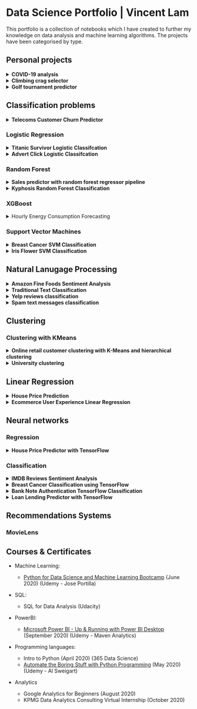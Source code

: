 # Data Science Portfolio | Vincent Lam
This portfolio is a collection of notebooks which I have created to further my knowledge on data analysis and machine learning algorithms. The projects have been categorised by type.

## Personal projects

<details>
 <summary><b>COVID-19 analysis</b></summary>
 
This notebook uses the daily global COVID-19 [data set](https://www.ecdc.europa.eu/en/publications-data/download-todays-data-geographic-distribution-covid-19-cases-worldwide) from the European Centre for Disease Prevention and Control (EUCDC), which contains information such as new cases and deaths per country per day.

I want to further explore the Covid-19 situation in the UK as the UK government has announced stricter lockdown measures across the country due to increases in cases.

#### Interactive visualisations using plotly
![Animated choropleth of global spread](images/covid-animated-choropleth-global-spread.gif)

#### Visualisation of the infamous 'R' value.
![R-value of Covid-19 Cases in Europe](images/covid-R-values.png)

#### Number of active cases
![Active Covid-19 Cases in Europe](images/covid-europe-cases.png)

#### Proportion of global deaths
![Global Covid-19 deaths by proportion](images/covid-global-death-proportion.png)

The links for these notebooks can be found [here](https://github.com/vincentlam13/code/blob/master/data-visualisation/matplotlib/EUCDC-covid-19-analysis/COVID-19%20analysis%20of%20EUCDC%20data.ipynb) and [here.](https://github.com/vincentlam13/code/blob/master/data-visualisation/plotly/COVID-19_analysis/global_COVID-19_analysis.ipynb)

</details>


<details>
 <summary><b>Climbing crag selector</b></summary>
 
Overview of the project: 
- Created a tool to help decide which climbing crags to focus on for future climbing trips, with the goal to improve the climbing grades of my friends and I.
- Scraped over 4000 routes/problems for the climbing destination in question.
- I will update this repositry as I analyse more climbing destinations and update whether my efforts were successful.

 [Link](https://github.com/vincentlam13/climbing-crag-selection) to project. 

### EDA
Below are a few insights gleamed from the routes analysis.

Breakdown of climbing disciplines in Dorset

![Climbing disciplines in Dorset](/images/climbing-disciplines.png)

Breakdown of sport grade distribution

![Sport grade distribution](/images/climbing-sport-grade-distribution.png)

7a routes sorted by number of logs

![7a routes sorted by popularity](/images/climbing-logged-7a.PNG)

I filtered out crags that had at least two 7a routes that had been logged 100 times on ukc.

![Chosen crags](/images/climbing-crags.PNG)


Based on this data analysis we will be going to Blacknor South, Winspit, and Cheyne Weares Area. The list of potential routes are shown in table below.

|  Crag | Route  | Star | Height (m)  | Notes  |
|---|---|---|---|---|
| Blacknor South  | Sacred Angel  | ** | 15  | Easy up to ledge, then fingery crux with pockets |
| Blacknor South  | To Wish the Impossible   | *** | 20  | Sustained with delicate & fingery climbing, lots of rests, big moves off jugs  |
| Winspit  | Peppercorn Rate  | **  | 20  | Tough and pumpy with a blind crack  | 
| Winspit  | Exuberence  |  * | 20  | One hard bit at top, not so many onsightsbut alot of redpoints  | 
| Winspit  | Ancient order of Freemarblers  | **  | 20  | Steep stamina climbing, decent proportion of onsights  | 
| Winspit  | Gallows' Gore  |  ** | 20  | Powerful start about a V3/V4, but high rate of onsight and redpoints  | 
| Winspit  | Agonies of a Dying Mind  |  * | 20  | Powerful start about a V3/V4, but high rate of onsight and redpoints  | 
| Cheyne Weares Area  | The Accelerator  | *  | 7  |  Sounds super soft and pump shouldn't be a factor! | 

### Future Improvements
- Automate the analysis process for future climbing trips, likely destinations include the Peak Districtm Southern Sandstone, Costa Blanca, and Chamonix.
- Screenshot and scrape the bar chart information on style of ascents and voting of the route diffulty, and sort the routes by highest percent that have been onsighted or by 'softness'. Example shown below.

 
 Please see below findings:
</details>

<details>
 <summary><b>Golf tournament predictor</b></summary>
 
Project overview: 
 - Created a tool to predict likely winners of PGA tournaments.
- Scraped PGA stats website for useful determinative data.
- Created new metrics to predict winners based on domain knowledge.
- Created a script to send the DataFrame csv file to google sheets, using gspread (a Python API for Google Sheets).
- Created a function to test model against historic data.

 [Link](https://github.com/vincentlam13/golf-tournament-predictor) to project. 
 
 ## Testing Prediction Against Historic Tournaments

| Year  | Tournament  | Golfer  | Predictive Ranking  | Real Position  |
|---|---|---|---|---|
|  2019 | The Open Championship  | Brooks Koepka  |  11 |  4 |
| 2018  | The Open Championship  | Justin Rose  | 4  | 2  |
| 2017  | The Open Championship |  Jordan Spieth | 4  |  1 |
| 2017  | US Open  |  Rickie Fowler | 2  |  5 |
|  2016 | The Open Championship  | Sergio Garcia  | 6  | 5  |
|  2014 | PGA Championship  | Rory Mcllroy  | 1  |  1 |

</details>




## Classification problems
<details>
 <summary><b>Telecoms Customer Churn Predictor</b></summary>
 

Churn is a large issue in the telecomms industry. The aim of this notebook is to predict customer behaviour and maximimse customer retention and prevent churning. 
The following models were trained and evaluated:
- Logistic regression
- Random forest
- Support vector machines
- ADA Boost
- XG Boost

[Link](https://github.com/vincentlam13/code/blob/master/machine-learning/classification/Telecoms%20Churn%20Prediction.ipynb) to this notebook. This IBM Sample data set has been provided at the following [link.](https://www.kaggle.com/blastchar/telco-customer-churn) This notebook follows the example by [Atindrabandi.](https://www.kaggle.com/bandiatindra/telecom-churn-prediction)


### EDA

#### Churn by Telecom Service Type

![Churn by Telecom Service Type](images/telecoms-service.churn.png)

#### Churn by Contract Type

![Churn by Contract Type](images/telecoms-contract.churn.png)

### Evaluation

#### Random Forest Feature Weightings

![Random Forest Feature Weightings](images/telecoms-random-forest-weights.png)


### Conclusion
AdaBoost classifier provided the highest classifier accuracy. However, accuracy is not necessarily the best metric for comparing models, as accuracy as a metric defines a false positive error and false negative error as equals which is rarely the case in business scenarios.

For example it would be better for a telecoms company if a false positive occurred than a false negative. In this scenario, a false positive is when a customer is wrongly predicted to churn and then receive communications to prevent them from churning. Whereas a false negative would mean a customer that should have been contacted to prevent churning was not and did end up churning, whcih will end up costing the business.

Using this metric of minimising false negatives, we see that SVM is the best performing algorithm.

</details>

### Logistic Regression
<details>
 <summary><b>Titanic Survivor Logistic Classifcation</b></summary>
 
 The aim of the notebook is to use logistic regression to classify whether or not a passenger on the Titanic survived based on passenger information. 
 
 The [link](https://github.com/vincentlam13/code/blob/master/machine-learning/regression/logistic-regression/titanic-logistic.ipynb) to this notebook. This notebook was created in conjunction with the Data Science Bootcamp course. 
</details>


<details>
 <summary><b>Advert Click Logistic Classifcation</b></summary>
 
The aim of the notebook is to classify whether or not a particular internet user clicked on an Advertisement. A logistic regression model will predict whether or not they will click on an ad based off the features of that user. 

The link to this notebook can be found [here.](https://github.com/vincentlam13/code/blob/master/machine-learning/regression/logistic-regression/advertising-data.ipynb) This notebook was created in conjunction with the Data Science Bootcamp course. 
</details>


### Random Forest

<details>
 <summary><b>Sales predictor with random forest regressor pipeline</b></summary>
 
The aim of this notebook is to predict Big Mart sales, through the use of information about the stores, products, and historical sales data. A machine learning pipeline was used to automate the iterative processing steps. 

The link to this notebook can be found [here.](https://github.com/vincentlam13/code/blob/master/machine-learning/classification/random-forest/sales-predictor%20with%20pipeline.ipynb) This notebook uses the [BigMart Sales data](https://datahack.analyticsvidhya.com/contest/practice-problem-big-mart-sales-iii/) and follows the example by [Lakshay Arora.](https://www.analyticsvidhya.com/blog/2020/01/build-your-first-machine-learning-pipeline-using-scikit-learn/)

</details>

<details>
 <summary><b>Kyphosis Random Forest Classification</b></summary>

The aim of the notebook is to classify whether or not a child has Kyphosis, a spinal condition, based on their age in months and number of vertebrae involved in the operation. This notebook compares the results between a decision tree and random forest classifier. 

The link to this notebook can be found [here.](https://github.com/vincentlam13/code/blob/master/machine-learning/classification/random-forest/kyphosis-with-decision-trees-and-random-forest.ipynb) This notebook was created in conjunction with the Data Science Bootcamp course. 

</details>

### XGBoost
<details>
<summary>Hourly Energy Consumption Forecasting</summary>
 
The aim of this notebook is to predict hourly power consumption based on data from PJM using time series forecasting with XGBoost. 

Link for this notebook can be found [here.](https://github.com/vincentlam13/code/blob/master/machine-learning/classification/xgboost/hourly-energy-consumption-forecasting/hourly%20energy%20consumption%20forecasting%20with%20XGBoost.ipynb)  
This notebook uses data from the following [link](https://www.kaggle.com/robikscube/hourly-energy-consumption) and follows the example of [Rob Muller.](https://www.kaggle.com/robikscube/tutorial-time-series-forecasting-with-xgboost)

</details>

### Support Vector Machines

<details>
 <summary><b>Breast Cancer SVM Classification</b></summary>
 
This notebook uses a Support Vector Machine classifier to predict whether a patient's breast cancer is benign or malignant based on the size of the breast tumour features. A gridsearch was incorporated to find the best parameters. 

The link to this notebook can be [here.](https://github.com/vincentlam13/code/blob/master/machine-learning/classification/support-vector-machines/breast-cancer-SVM.ipynb) This notebook was created in conjunction with the Data Science Bootcamp course.

</details>

<details>
 <summary><b>Iris Flower SVM Classification</b></summary>
 
The data set consists of 50 samples from each of three species of Iris (Iris setosa, Iris virginica and Iris versicolor), so 150 total samples. Four features were measured from each sample: the length and the width of the sepals and petals, in centimeters. This notebook uses these four features to predict what type of iris flower it is, using a support vector machine classifier. 

The link to this notebook can be found [here.](https://github.com/vincentlam13/code/blob/master/machine-learning/classification/support-vector-machines/iris-flower-SVM.ipynb) This notebook was created in conjunction with the Data Science Bootcamp course. 

</details>



## Natural Lanugage Processing

<details>
 <summary><b>Amazon Fine Foods Sentiment Analysis</b></summary>
 
The purpose of this notebook is to make a prediction model that predicts whether a recommendation is positive or negative. This will be achieved by building a Term-document incidence matrix using term frequency and inverse document frequency. 
 
 The performance of three machine learning algorithms were compared and visualised with a ROC curve:
 - Multinomial Naive Bayes Classifier
- Bernouli Naive Bayes Classifier
- Logistic Regression

[Link](https://github.com/vincentlam13/code/blob/master/natural-language-processing/sentiment-analysis/amazon-reviews-sentiment-analysis/amazon-reviews-sentiment-analysis.ipynb) to project. The data has been provided on [kaggle.](https://www.kaggle.com/snap/amazon-fine-food-reviews) This notebook follows the example by [Eugen Anghel.](https://www.kaggle.com/eugen1701/predicting-sentiment-and-helpfulness)

 ![ROC Curve Classifier Comparison](images/amazon-sentiment-classifier-comparison.png)
 
 The ROC curve shows that the Logistic Regression Classifier provided the best results. Although the AUC value can be improved further.
 
 #### Visualisation of sentiment analysis of food reviews
 
 ![Wordcloud of positive reviews](images/amazon-sentiment-wordcloud-useful.png)
 ![Wordcloud of negative reviews](images/amazon-sentiment-wordcloud-useless.png)
</details>

<details>
 <summary><b>Traditional Text Classification</b></summary>

This notebook explores traditional approaches to text classification, using Naive Bayes, Support Vector Machines, and Logistic Regression classifiers. These approaches were used before deep learning was applied to Natural Language Processing. These methods are still quick and effective for training a text classifier. The data set used in this notebook is the 20 Newsgroups data set, which is a classic collection of text documents that is often used as a benchmark for text classification models. The set contains texts about differing topics. 

The link to this notebook can be found [here.](https://github.com/vincentlam13/code/blob/master/natural-language-processing/text%20classification%20with%20scikit-learn%20and%20grid%20search.ipynb) This notebook follows the example of [Yves Peirsman.](https://github.com/nlptown/nlp-notebooks/blob/master/Traditional%20text%20classification%20with%20Scikit-learn.ipynb)

 #### Confusion matrix for SVM text classifier

 ![Confusion matrix for SVM text classifier](images/text-classification-svm-confusion-matrix.png)
 
 ### eli5 visualisation of best feature weightings for each class
 
 ![Feature weightings](images/text-classification-svm-eli5.png)

</details>


<details>
 <summary><b>Yelp reviews classification</b></summary>
 
The aim of the notebook is to classify Yelp Reviews into 1 star or 5 star categories based off the text content in the reviews. 

The link to this notebook can be found [here.](https://github.com/vincentlam13/code/blob/master/natural-language-processing/yelp-reviews-NLP.ipynb)
This notebook was created in conjunction with the Data Science Bootcamp course. 

</details>

<details>
 <summary><b>Spam text messages classification</b></summary>
 
The aim of the notebook is to classify SMS messages into whether they are spam or legitimate messages.  

The link to this notebook can be found [here.](https://github.com/vincentlam13/code/blob/master/natural-language-processing/spam-sms-NLP.ipynb)
This notebook was created in conjunction with the Data Science Bootcamp course. 

</details>

## Clustering
### Clustering with KMeans

<details>
 <summary><b>Online retail customer clustering with K-Means and hierarchical clustering</b></summary>
 

The aim of this notebook is to use a cluster the online retail customers for targeted marketing oppurtunities.
The data consists of transactions for a UK online retail store that specialises in gifts.

The link to this notebook can be found [here.](https://github.com/vincentlam13/code/blob/master/machine-learning/clustering/K-Means/Online%20retail%20clustering.ipynb) This notebook uses data provided on [Kaggle](https://www.kaggle.com/hellbuoy/online-retail-customer-clustering) and follows the example by [Manish Kumar.](https://www.kaggle.com/hellbuoy/online-retail-k-means-hierarchical-clustering)

</details>

<details>
 <summary><b>University clustering</b></summary>
 
 The aim of the notebook is to cluster universities into being a private or public school. 
 
 The link to this notebook can be found [here.](https://github.com/vincentlam13/code/blob/master/natural-language-processing/spam-sms-NLP.ipynb) 
This notebook was created in conjunction with the Data Science Bootcamp course. The aim of the notebook is to cluster universities into being a private or public school. 

</details>

## Linear Regression
<details>
 <summary><b>House Price Prediction</b></summary>

The aim of the notebook is to predict US house prices using linear regression, based on a number of features:
- Average area income
- Average area house age
- Average area number of rooms
- Average area number of bedrooms
- Area population
- Price
- Address

The link to this notebook can be found [here.](https://github.com/vincentlam13/code/blob/master/machine-learning/regression/linear-regression/US-housing-linear-regression.ipynb) This notebook was created in conjunction with the Data Science Bootcamp course. 

</details>


<details>
 <summary><b>Ecommerce User Experience Linear Regression</b></summary>

 An Ecommerce company based in New York City that sells clothing online but they also have in-store style and clothing advice sessions. Customers come in to the store, have sessions/meetings with a personal stylist, then they can go home and order either on a mobile app or website for the clothes they want. The company is trying to decide whether to focus their efforts on their mobile app experience or their website. This notebook aims to solve their problem.
 
The link to this notebook can be found [here.](https://github.com/vincentlam13/code/blob/master/machine-learning/regression/linear-regression/ecommerce-linear-regression.ipynb)
This notebook was created in conjunction with the Data Science Bootcamp course.

</details>

## Neural networks

### Regression

<details>
 <summary><b>House Price Predictor with TensorFlow</b></summary>
 
This notebook predicts US house prices using TensorFlow linear regression by using many housing features.

Link to notebook can be found [here.](https://github.com/vincentlam13/code/blob/master/deep-learning/TensorFlow/house-price-predictor-TF-regression.ipynb)
This notebook was created in conjunction with the Data Science Bootcamp course. 

#### Geographical visualisation of house prices

The below figure shows that Seattle houses are more expensive when they are waterfront properties.

![Visualisation of house prices by coordinates](/images/house-tensorflow-geo-price.png)

#### House price predictions

The below figure shows how the top 1% houses are skewing the predictions. The mode could be retrained on only the bottom 99% of houses.

![House price prediction](/images/house-tensorflow-predictions.png)

#### Model losses

The figure below shows that the loss and validation loss plots are similar and have no spikes, this means that there can be further training without risk of overfitting to the training data.

![House price prediction](/images/house-tensorflow-losses.png)

</details>

### Classification

<details>
 <summary><b>IMDB Reviews Sentiment Analysis</b></summary>

 
This notebook uses TensorFlow neural networks to solve the Sentiment Analysis on Movie Reviews Kaggle competition. The dataset contains syntactic subphrases of Rotten Tomatoes movie reviews. The task is to label the phrases as positive or negative on a scale from 1 to 5. The aim is not label the entire review, but individual phrases from within the reviews, which is a more difficult task. 

Link to notebook can be found [here.](https://github.com/vincentlam13/code/blob/master/deep-learning/TensorFlow/movie-reviews-TF-text-classification.ipynb) This notebook follows a TensorFlow [tutorial.](https://www.tensorflow.org/hub/tutorials/tf2_text_classification)


</details>

<details>
 <summary><b>Breast Cancer Classification using TensorFlow</b></summary>

This notebook uses TensorFlow neural networks to classify patients' breast cancer as benign or malignant based on the size of the breast tumours features. 
The TensorFlow model consisted of:
- Three layers, going from 30 nodes to 15 to 1
- The first two layers had a Rectified Linear Unit activation function, and the last was a sigmoid activation function
- The loss function selected was binary crossentrophy and the optimiser was Adam
- Earlystopping via validation loss was used to prevent further losses
- Overfitting was prevented by using dropout layers, to turn off a percentage of neurons randomly

Link to notebook can be found [here.](https://github.com/vincentlam13/code/blob/master/deep-learning/TensorFlow/breast-cancer-TF-classification.ipynb)
This notebook was created in conjunction with the Data Science Bootcamp course.

#### Model Evauluation

![Evulation of model ](images/breast-tensor-results.PNG)
</details>


<details>
 <summary><b>Bank Note Authentication TensorFlow Classification</b></summary>
 
The aim of this notebook is to predict whether or not a bank note is authentic or not based on the features of the bank note. The Bank Authentication dataset is from the UCI repository.

The data consists of 5 columns:
- variance of Wavelet Transformed image (continuous)
- skewness of Wavelet Transformed image (continuous)
- curtosis of Wavelet Transformed image (continuous)
- entropy of image (continuous)
- class (integer)

Where class indicates whether or not a Bank Note was authentic.

The link to this notebook can be found [here.](https://github.com/vincentlam13/code/blob/master/deep-learning/TensorFlow/bank-note-authentication-TF.ipynb)
This notebook was created in conjunction with the Data Science Bootcamp course. 

</details>


<details>
 <summary><b>Loan Lending Predictor with TensorFlow</b></summary>

The aim of this notebook is to predict whether or not a new potential customer will be able to pay back their loan. 

Link to notebook can be found [here.](https://github.com/vincentlam13/code/blob/master/deep-learning/TensorFlow/Loan-lending-predictor-tensorflow.ipynb)
This notebook was created in conjunction with the Data Science Bootcamp course. 

</details>

## Recommendations Systems
### MovieLens 

## Courses & Certificates

* Machine Learning:
  * [Python for Data Science and Machine Learning Bootcamp](https://www.udemy.com/certificate/UC-70ca0a85-cd1a-487c-9795-7686a89c1827/) (June 2020) (Udemy - Jose Portilla)

* SQL:
  * SQL for Data Analysis (Udacity)
  
* PowerBI:
  * [Microsoft Power BI - Up & Running with Power BI Desktop](https://www.udemy.com/certificate/UC-02014d8f-874f-4e5c-8ec5-c6e5d602ac0f/) (September 2020) (Udemy - Maven Analytics)

* Programming languages:
  * Intro to Python (April 2020) (365 Data Science)
  * [Automate the Boring Stuff with Python Programming](https://www.udemy.com/certificate/UC-4dd14984-5141-4d50-8d38-dfe7af4906b1/) (May 2020) (Udemy - Al Sweigart)
  
* Analytics
  * Google Analytics for Beginners (August 2020)
  * KPMG Data Analytics Consulting Virtual Internship (October 2020)
  
  
